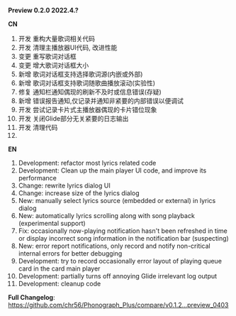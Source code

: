 **Preview 0.2.0 2022.4.?**

**CN**

1. 开发 重构大量歌词相关代码
2. 开发 清理主播放器UI代码, 改进性能
3. 变更 重写歌词对话框
4. 变更 增大歌词对话框大小
5. 新增 歌词对话框支持选择歌词源(内嵌或外部)
6. 新增 歌词对话框支持歌词随歌曲播放滚动(实验性)
7. 修复 通知栏通知偶现的刷新不及时或信息错误(存疑)
8. 新增 错误报告通知,仅记录并通知非紧要的内部错误以便调试
9. 开发 尝试记录卡片式主播放器偶现的卡片错位现象
10. 开发 关闭Glide部分无关紧要的日志输出
11. 开发 清理代码
12. 

**EN**

1. Development: refactor most lyrics related code
2. Development: Clean up the main player UI code, and improve its performance
3. Change: rewrite lyrics dialog UI
4. Change: increase size of the lyrics dialog
5. New: manually select lyrics source (embedded or external) in lyrics dialog
6. New: automatically lyrics scrolling along with song playback (experimental support)
7. Fix: occasionally now-playing notification hasn't been refreshed in time or display incorrect song information in the notification bar (suspecting)
8. New: error report notifications, only record and notify non-critical internal errors for better debugging
9. Development: try to record occasionally error layout of playing queue card in the card main player
10. Development: partially turns off annoying Glide irrelevant log output
11. Development: cleanup code

**Full Changelog**: https://github.com/chr56/Phonograph_Plus/compare/v0.1.2...preview_0403